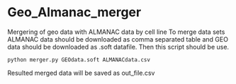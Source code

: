 # Geo_Almanac_merger
Mergering of geo data with ALMANAC data by cell line
To merge data sets ALMANAC data should be downloaded as comma separated table and GEO data should be downloaded as .soft datafile.
Then this script should be use.

`python merger.py GEOdata.soft ALMANACdata.csv`

Resulted merged data will be saved as out_file.csv
